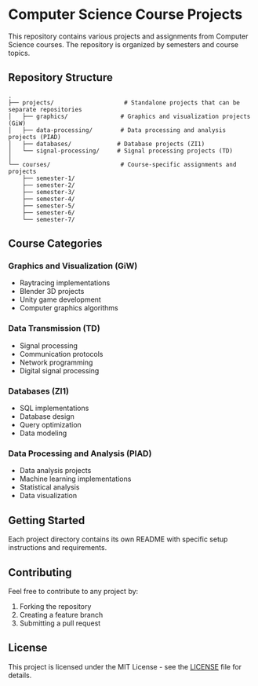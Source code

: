 # Computer Science Course Projects

This repository contains various projects and assignments from Computer Science courses. The repository is organized by semesters and course topics.

## Repository Structure

```
.
├── projects/                    # Standalone projects that can be separate repositories
│   ├── graphics/               # Graphics and visualization projects (GiW)
│   ├── data-processing/        # Data processing and analysis projects (PIAD)
│   ├── databases/             # Database projects (ZI1)
│   └── signal-processing/     # Signal processing projects (TD)
│
└── courses/                    # Course-specific assignments and projects
    ├── semester-1/
    ├── semester-2/
    ├── semester-3/
    ├── semester-4/
    ├── semester-5/
    ├── semester-6/
    └── semester-7/
```

## Course Categories

### Graphics and Visualization (GiW)
- Raytracing implementations
- Blender 3D projects
- Unity game development
- Computer graphics algorithms

### Data Transmission (TD)
- Signal processing
- Communication protocols
- Network programming
- Digital signal processing

### Databases (ZI1)
- SQL implementations
- Database design
- Query optimization
- Data modeling

### Data Processing and Analysis (PIAD)
- Data analysis projects
- Machine learning implementations
- Statistical analysis
- Data visualization

## Getting Started

Each project directory contains its own README with specific setup instructions and requirements.

## Contributing

Feel free to contribute to any project by:
1. Forking the repository
2. Creating a feature branch
3. Submitting a pull request

## License

This project is licensed under the MIT License - see the [LICENSE](LICENSE) file for details.
